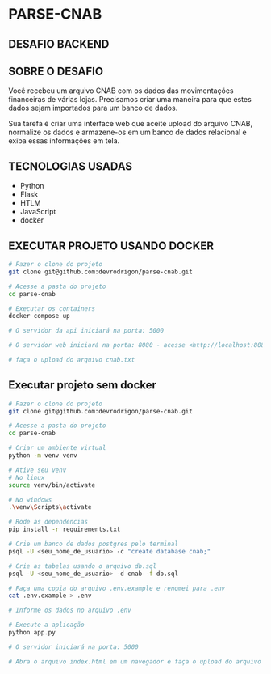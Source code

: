 # PARSE-CNAB

## DESAFIO BACKEND

## SOBRE O DESAFIO

Você recebeu um arquivo CNAB com os dados das movimentações financeiras de várias lojas. Precisamos
criar uma maneira para que estes dados sejam importados para um banco de dados.

Sua tarefa é criar uma interface web que aceite upload do arquivo CNAB, normalize os dados e
armazene-os em um banco de dados relacional e exiba essas informações em tela.

## TECNOLOGIAS USADAS

- Python
- Flask
- HTLM
- JavaScript
- docker

## EXECUTAR PROJETO USANDO DOCKER

```bash
# Fazer o clone do projeto
git clone git@github.com:devrodrigon/parse-cnab.git

# Acesse a pasta do projeto
cd parse-cnab

# Executar os containers
docker compose up

# O servidor da api iniciará na porta: 5000

# O servidor web iniciará na porta: 8080 - acesse <http://localhost:8080>

# faça o upload do arquivo cnab.txt
```

## Executar projeto sem docker

```bash
# Fazer o clone do projeto
git clone git@github.com:devrodrigon/parse-cnab.git

# Acesse a pasta do projeto
cd parse-cnab

# Criar um ambiente virtual
python -m venv venv

# Ative seu venv
# No linux
source venv/bin/activate

# No windows
.\venv\Scripts\activate

# Rode as dependencias
pip install -r requirements.txt

# Crie um banco de dados postgres pelo terminal
psql -U <seu_nome_de_usuario> -c "create database cnab;"

# Crie as tabelas usando o arquivo db.sql
psql -U <seu_nome_de_usuario> -d cnab -f db.sql

# Faça uma copia do arquivo .env.example e renomei para .env
cat .env.example > .env

# Informe os dados no arquivo .env

# Execute a aplicação
python app.py

# O servidor iniciará na porta: 5000

# Abra o arquivo index.html em um navegador e faça o upload do arquivo cnab.txt
```
